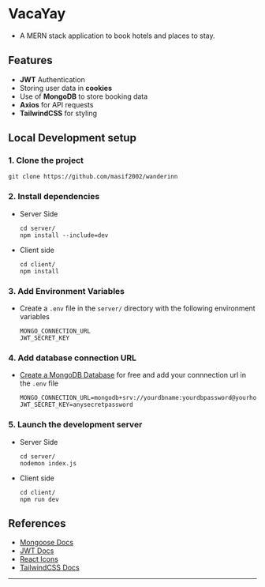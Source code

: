 # VacaYay
* A MERN stack application to book hotels and places to stay.

## Features
* **JWT** Authentication
* Storing user data in **cookies**
* Use of **MongoDB** to store booking data
* **Axios** for API requests
* **TailwindCSS** for styling

## Local Development setup
###  1. Clone the project
```
git clone https://github.com/masif2002/wanderinn
```
### 2. Install dependencies
* Server Side
    ```
    cd server/
    npm install --include=dev
    ```
* Client side
    ```
    cd client/
    npm install 
    ```
### 3. Add Environment Variables
* Create a `.env` file in the `server/` directory with the following environment variables
    ```
    MONGO_CONNECTION_URL
    JWT_SECRET_KEY
    ```
### 4. Add database connection URL 
* [Create a MongoDB Database](https://www.mongodb.com/) for free and add your connnection url in the `.env` file
    ```
    MONGO_CONNECTION_URL=mongodb+srv://yourdbname:yourdbpassword@yourhosteddburl
    JWT_SECRET_KEY=anysecretpassword
    ```
### 5. Launch the development server
* Server Side
    ```
    cd server/
    nodemon index.js
    ```
* Client side
    ```
    cd client/
    npm run dev
    ```


## References
* [Mongoose Docs](https://mongoosejs.com/docs/guide.html)
* [JWT Docs](https://www.npmjs.com/package/jsonwebtoken)
* [React Icons](https://react-icons.github.io/react-icons/)
* [TailwindCSS Docs](https://tailwindcss.com/)

____
